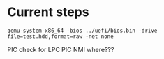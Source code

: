 # Current steps


```
qemu-system-x86_64 -bios ../uefi/bios.bin -drive file=test.hdd,format=raw -net none
```


PIC check for LPC PIC
NMI where???
